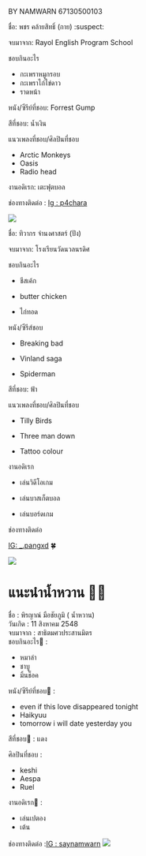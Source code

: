 BY NAMWARN 67130500103

ชื่อ: พชร คล้ายสิทธิ์ (กาย) :suspect:

จบมาจาก: Rayol English Program School

ชอบกินอะไร
* กะเพราหมูกรอบ
* กะเพราไก่ไข่ดาว
* ราดหน้า

หนัง/ซีรีย์ที่ชอบ: Forrest Gump

สีที่ชอบ: น้ำเงิน

แนวเพลงที่ชอบ/ศิลปินที่ชอบ
* Arctic Monkeys
* Oasis
* Radio head
  
งานอดิเรก: เตะฟุตบอล

ช่องทางติดต่อ : [Ig : p4chara](https://www.instagram.com/p4chara?igsh=MXZoZDAwY2lubXR2cg==)

<img src="../Namwarn/Image/IMG_0406.jpeg">

ชื่อ: ทิวากร จำนงศาสตร์ (ปัง)

จบมาจาก: โรงเรียนวัดนวลนรดิศ

ชอบกินอะไร

* ชีสเค้ก
  
* butter chicken
  
* ไก่ทอด

หนัง/ซีรีส์ชอบ

* Breaking bad
  
* Vinland saga
  
* Spiderman

สีที่ชอบ: ฟ้า

แนวเพลงที่ชอบ/ศิลปินที่ชอบ

* Tilly Birds
  
* Three man down
  
* Tattoo colour

งานอดิเรก

* เล่นวิดีโอเกม
  
* เล่นบาสเก็ตบอล
  
* เล่นบอร์ดเกม
  
ช่องทางติดต่อ

[IG: _.pangxd](https://www.instagram.com/_.pangxd/) 🍀

<img src="../Atom/Image/pang.jpg"> 

# แนะนำน้ำหวาน 😵‍💫

ชื่อ  : พิรญาณ์ มือชัยภูมิ ( น้ำหวาน) <br>
วันเกิด : 11 สิงหาคม 2548 <br>
จบมาจาก : สาธิตมศวประสานมิตร <br>
ชอบกินอะไร🍨 : 
* หมาล่า
* ชาบู
* มิ้นช็อค
  
หนัง/ซีรีย์ที่ชอบ🎥 : 
* even if this love disappeared tonight
* Haikyuu
* tomorrow i will date yesterday you
  
สีที่ชอบ🔴 : แดง

ศิลปินที่ชอบ : 
* keshi
* Aespa
* Ruel
   
งานอดิเรก💃 : 
* เล่นเปตอง
* เต้น
  
ช่องทางติดต่อ :[IG : saynamwarn](https://www.instagram.com/saynamwarn?igsh=MWkyMTY1Y2RndXBlZw==)
<img src="../Guy/Image/Namwarn.jpg"> 


